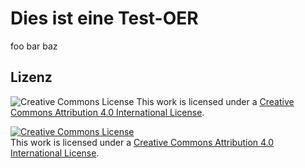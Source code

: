 # Dies ist eine Test-OER

foo bar baz

## Lizenz

![Creative Commons License](https://i.creativecommons.org/l/by/4.0/88x31.png) This work is licensed under a [Creative Commons Attribution 4.0 International License](http://creativecommons.org/licenses/by/4.0/).

<script type="application/ld+json">
{
   "@context":"http://schema.org",
   "type":"CreativWork",
   "keywords":[
      "OER",
      "Mathe"
   ],
   "url":"https://example.org/oer/",
   "author":{
      "@type":"Person",
      "name":"Tobias Steineroer",
      "sameAs":[
         "https://oerworldmap.org/resource/urn:uuid:0e3d180e-73c3-42ec-8971-aabe20d4fc50",
         "https://orcid.org/0000-0002-3158-3136",
         "https://twitter.com/cmplxtv_studies"
      ]
   }
}
</script>

<a rel="license" href="http://creativecommons.org/licenses/by/4.0/"><img alt="Creative Commons License" style="border-width:0" src="https://i.creativecommons.org/l/by/4.0/88x31.png" /></a><br />This work is licensed under a <a rel="license" href="http://creativecommons.org/licenses/by/4.0/">Creative Commons Attribution 4.0 International License</a>.
